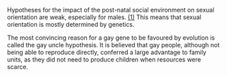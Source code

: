 Hypotheses for the impact of the post-natal social environment on sexual orientation are weak, especially for males. [(1)](https://en.wikipedia.org/wiki/Biology_and_sexual_orientation#cite_note-Bailey-4) This means that sexual orientation is mostly determined by genetics.

The most convincing reason for a gay gene to be favoured by evolution is called the gay uncle hypothesis. It is believed that gay people, although not being able to reproduce directly, conferred a large advantage to family units, as they did not need to produce children when resources were scarce.

